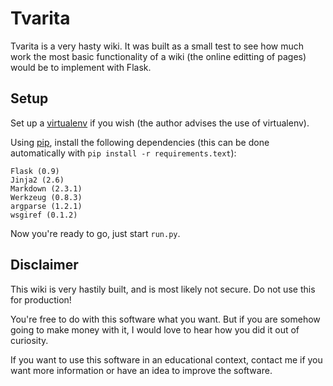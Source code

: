 Tvarita
=======

Tvarita is a very hasty wiki. It was built as a small test to see how much work the most basic functionality of a wiki (the online editting of pages) would be to implement with Flask.

Setup
-----

Set up a [virtualenv](https://pypi.python.org/pypi/virtualenv) if you wish (the author advises the use of virtualenv).

Using [pip](https://pypi.python.org/pypi/pip), install the following dependencies (this can be done automatically with `pip install -r requirements.text`):

    Flask (0.9)
    Jinja2 (2.6)
    Markdown (2.3.1)
    Werkzeug (0.8.3)
    argparse (1.2.1)
    wsgiref (0.1.2)

Now you're ready to go, just start `run.py`.


Disclaimer
----------

This wiki is very hastily built, and is most likely not secure. Do not use this for production!

You're free to do with this software what you want. But if you are somehow going to make money with it, I would love to hear how you did it out of curiosity.

If you want to use this software in an educational context, contact me if you want more information or have an idea to improve the software.
